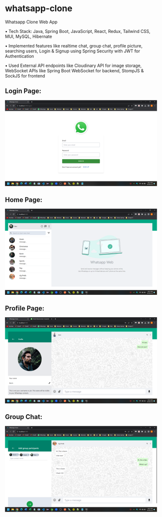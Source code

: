 # whatsapp-clone

Whatsapp Clone Web App

• Tech Stack: Java, Spring Boot, JavaScript, React, Redux, Tailwind CSS, MUI, MySQL, Hibernate

• Implemented features like realtime chat, group chat, profile picture, searching users, Login & Signup using Spring Security with JWT for Authentication

• Used External API endpoints like Cloudinary API for image storage, WebSocket APIs like Spring Boot WebSocket for backend, StompJS & SockJS for frontend


## Login Page:

![Alt text](https://github.com/bbazwalt/whatsapp-clone/blob/main/screenshots/login-page.png)

## Home Page:

![Alt text](https://github.com/bbazwalt/whatsapp-clone/blob/main/screenshots/home-page.png)

## Profile Page:

![Alt text](https://github.com/bbazwalt/whatsapp-clone/blob/main/screenshots/profile-page.png)

## Group Chat:

![Alt text](https://github.com/bbazwalt/whatsapp-clone/blob/main/screenshots/group-chat.png)
